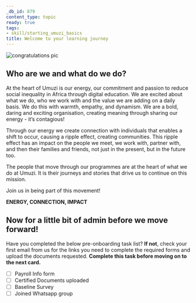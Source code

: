 ```yaml
---
_db_id: 879
content_type: topic
ready: true
tags:
- skill/starting_umuzi_basics
title: Welcome to your learning journey
---
```


![congratulations pic](Congratulations_pic.png)

## Who are we and what do we do?

At the heart of Umuzi is our energy, our commitment and passion to reduce social inequality in Africa through digital education. We are excited about what we do, who we work with and the value we are adding on a daily basis. We do this with warmth, empathy, and dynamism. We are a bold, daring and exciting organisation, creating meaning through sharing our energy - it’s contagious!

Through our energy we create connection with individuals that enables a shift to occur, causing a ripple effect, creating communities. This ripple effect has an impact on the people we meet, we work with, partner with, and then their families and friends, not just in the present, but in the future too. 

The people that move through our programmes are at the heart of what we do at Umuzi. It is their journeys and stories that drive us to continue on this mission.

Join us in being part of this movement!

**ENERGY, CONNECTION, IMPACT**

## Now for a little bit of admin before we move forward!

Have you completed the below pre-onboarding task list?
**If not**, check your first email from us for the links you need to complete the required forms and upload the documents requested.
**Complete this task before moving on to the next card.**

- [ ] Payroll Info form
- [ ] Certified Documents uploaded
- [ ] Baseline Survey
- [ ] Joined Whatsapp group